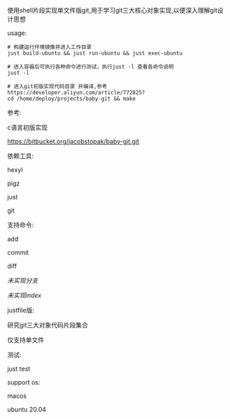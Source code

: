 使用shell片段实现单文件版git,用于学习git三大核心对象实现,以便深入理解git设计思想

usage:

```shell
# 构建运行环境镜像并进入工作目录
just build-ubuntu && just run-ubuntu && just exec-ubuntu

# 进入容器后可执行各种命令进行测试，执行just -l 查看各命令说明
just -l

# 进入git初版实现代码目录 并编译,参考 https://developer.aliyun.com/article/772825?
cd /home/deploy/projects/baby-git && make 
```

参考:

c语言初版实现

https://bitbucket.org/jacobstopak/baby-git.git

依赖工具:

hexyl

pigz

just

git

支持命令:

add 

commit 

diff

*未实现分支*

*未实现index*

justfile版:

研究git三大对象代码片段集合

仅支持单文件

测试:

just test


support os:

macos

ubuntu 20.04


